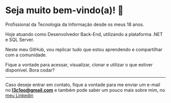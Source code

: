 <!--
**LecioVilela/LecioVilela** is a ✨ _special_ ✨ repository because its `README.md` (this file) appears on your GitHub profile.

Here are some ideas to get you started:

- 🔭 I’m currently working on ...
- 🌱 I’m currently learning ...
- 👯 I’m looking to collaborate on ...
- 🤔 I’m looking for help with ...
- 💬 Ask me about ...
- 📫 How to reach me: ...
- 😄 Pronouns: ...
- ⚡ Fun fact: ...

[seu link](https://www.linkedin.com/in/l%C3%A9cio-vilela/)
# são usadas para determinar titulos, os níveis vão até ######
* itálico 
** negrito
*** negrito e itálico
- criam listas
1 criam listas ordenadas
--- cria uma divisória entre um parágrafo e outro
` código de alguma lingaguem que queira exemplificar `
-->

# Seja muito bem-vindo(a)! 👋

Profissional da Tecnologia da Informação desde os meus 18 anos.

Hoje atuando como Desenvolvedor Back-End, utilizando a plataforma .NET e SQL Server.

Neste meu GitHub, vou replicar tudo que estou aprendendo e compartilhar com a comunidade.

Fique a vontade para acessar, visualizar, clonar e utilizar o que estiver disponível. Bora codar?

---
Caso deseje entrar em contato, fique a vontade para me enviar um e-mail no **l3c1oo@gmail.com** e também pode saber um pouco mais sobre mim, no [meu Linkedin](https://www.linkedin.com/in/l%C3%A9cio-vilela/)


